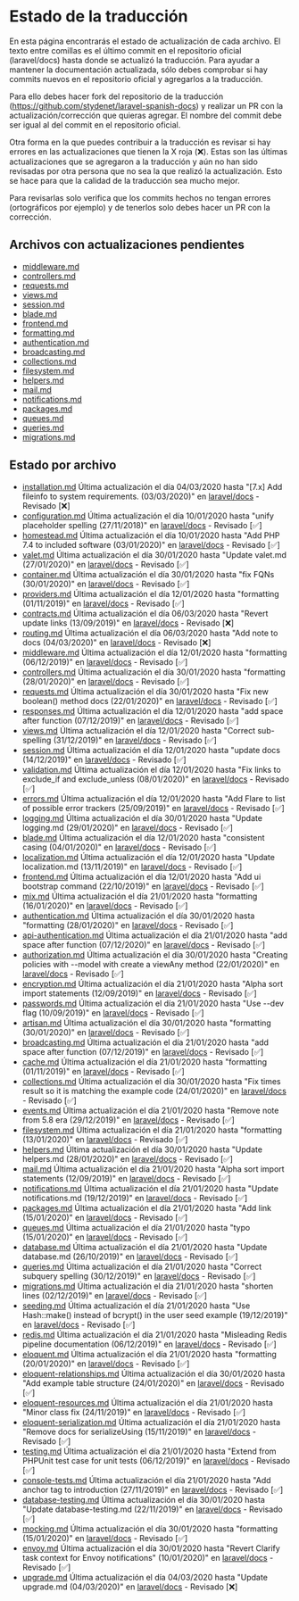 # Estado de la traducción

En esta página encontrarás el estado de actualización de cada archivo. El texto entre comillas es el último commit en el repositorio oficial (laravel/docs) hasta donde se actualizó la traducción. Para ayudar a mantener la documentación actualizada, sólo debes comprobar si hay commits nuevos en el repositorio oficial y agregarlos a la traducción. 

Para ello debes hacer fork del repositorio de la traducción (https://github.com/stydenet/laravel-spanish-docs) y realizar un PR con la actualización/corrección que quieras agregar. El nombre del commit debe ser igual al del commit en el repositorio oficial. 

Otra forma en la que puedes contribuir a la traducción es revisar si hay errores en las actualizaciones que tienen la X roja (&#10060;). Estas son las últimas actualizaciones que se agregaron a la traducción y aún no han sido revisadas por otra persona que no sea la que realizó la actualización. Esto se hace para que la calidad de la traducción sea mucho mejor.

Para revisarlas solo verifica que los commits hechos no tengan errores (ortográficos por ejemplo) y de tenerlos solo debes hacer un PR con la corrección.

## Archivos con actualizaciones pendientes

- [middleware.md](https://github.com/StydeNet/laravel-spanish-docs/blob/7.0_press/docs/middleware.md)
- [controllers.md](https://github.com/StydeNet/laravel-spanish-docs/blob/7.0_press/docs/controllers.md)
- [requests.md](https://github.com/StydeNet/laravel-spanish-docs/blob/7.0_press/docs/requests.md)
- [views.md](https://github.com/StydeNet/laravel-spanish-docs/blob/7.0_press/docs/views.md)
- [session.md](https://github.com/StydeNet/laravel-spanish-docs/blob/7.0_press/docs/session.md)
- [blade.md](https://github.com/StydeNet/laravel-spanish-docs/blob/7.0_press/docs/blade.md)
- [frontend.md](https://github.com/StydeNet/laravel-spanish-docs/blob/7.0_press/docs/frontend.md)
- [formatting.md](https://github.com/StydeNet/laravel-spanish-docs/blob/7.0_press/docs/formatting.md)
- [authentication.md](https://github.com/StydeNet/laravel-spanish-docs/blob/7.0_press/docs/authentication.md)
- [broadcasting.md](https://github.com/StydeNet/laravel-spanish-docs/blob/7.0_press/docs/broadcasting.md)
- [collections.md](https://github.com/StydeNet/laravel-spanish-docs/blob/7.0_press/docs/collections.md)
- [filesystem.md](https://github.com/StydeNet/laravel-spanish-docs/blob/7.0_press/docs/filesystem.md)
- [helpers.md](https://github.com/StydeNet/laravel-spanish-docs/blob/7.0_press/docs/helpers.md)
- [mail.md](https://github.com/StydeNet/laravel-spanish-docs/blob/7.0_press/docs/mail.md)
- [notifications.md](https://github.com/StydeNet/laravel-spanish-docs/blob/7.0_press/docs/notifications.md)
- [packages.md](https://github.com/StydeNet/laravel-spanish-docs/blob/7.0_press/docs/packages.md)
- [queues.md](https://github.com/StydeNet/laravel-spanish-docs/blob/7.0_press/docs/queues.md)
- [queries.md](https://github.com/StydeNet/laravel-spanish-docs/blob/7.0_press/docs/queries.md)
- [migrations.md](https://github.com/StydeNet/laravel-spanish-docs/blob/7.0_press/docs/migrations.md)

## Estado por archivo

- [installation.md](https://github.com/StydeNet/laravel-spanish-docs/blob/7.0_press/docs/installation.md) Última actualización el día 04/03/2020 hasta "[7.x] Add fileinfo to system requirements. (03/03/2020)" en [laravel/docs](https://github.com/laravel/docs/commits/7.x/installation.md) - Revisado [&#10060;]
- [configuration.md](https://github.com/StydeNet/laravel-spanish-docs/blob/7.0_press/docs/configuration.md) Última actualización el día 10/01/2020 hasta "unify placeholder spelling (27/11/2018)" en [laravel/docs](https://github.com/laravel/docs/commits/7.x/configuration.md) - Revisado [&#9989;]
- [homestead.md](https://github.com/StydeNet/laravel-spanish-docs/blob/7.0_press/docs/homestead.md) Última actualización el día 10/01/2020 hasta "Add PHP 7.4 to included software (03/01/2020)" en [laravel/docs](https://github.com/laravel/docs/commits/7.x/homestead.md) - Revisado [&#9989;]
- [valet.md](https://github.com/StydeNet/laravel-spanish-docs/blob/7.0_press/docs/valet.md) Última actualización el día 30/01/2020 hasta "Update valet.md (27/01/2020)" en [laravel/docs](https://github.com/laravel/docs/commits/7.x/valet.md) - Revisado [&#9989;]
- [container.md](https://github.com/StydeNet/laravel-spanish-docs/blob/7.0_press/docs/container.md) Última actualización el día 30/01/2020 hasta "fix FQNs (30/01/2020)" en [laravel/docs](https://github.com/laravel/docs/commits/7.x/container.md) - Revisado [&#9989;]
- [providers.md](https://github.com/StydeNet/laravel-spanish-docs/blob/7.0_press/docs/providers.md) Última actualización el día 12/01/2020 hasta "formatting (01/11/2019)" en [laravel/docs](https://github.com/laravel/docs/commits/7.x/providers.md) - Revisado [&#9989;]
- [contracts.md](https://github.com/StydeNet/laravel-spanish-docs/blob/7.0_press/docs/contracts.md) Última actualización el día 06/03/2020 hasta "Revert update links (13/09/2019)" en [laravel/docs](https://github.com/laravel/docs/commits/7.x/contracts.md) - Revisado [&#10060;]
- [routing.md](https://github.com/StydeNet/laravel-spanish-docs/blob/7.0_press/docs/routing.md) Última actualización el día 06/03/2020 hasta "Add note to docs (04/03/2020)" en [laravel/docs](https://github.com/laravel/docs/commits/7.x/routing.md) - Revisado [&#10060;]
- [middleware.md](https://github.com/StydeNet/laravel-spanish-docs/blob/7.0_press/docs/middleware.md) Última actualización el día 12/01/2020 hasta "formatting (06/12/2019)" en [laravel/docs](https://github.com/laravel/docs/commits/7.x/middleware.md) - Revisado [&#9989;]
- [controllers.md](https://github.com/StydeNet/laravel-spanish-docs/blob/7.0_press/docs/controllers.md) Última actualización el día 30/01/2020 hasta "formatting (28/01/2020)" en [laravel/docs](https://github.com/laravel/docs/commits/7.x/controllers.md) - Revisado [&#9989;]
- [requests.md](https://github.com/StydeNet/laravel-spanish-docs/blob/7.0_press/docs/requests.md) Última actualización el día 30/01/2020 hasta "Fix new boolean() method docs (22/01/2020)" en [laravel/docs](https://github.com/laravel/docs/commits/7.x/requests.md) - Revisado [&#9989;]
- [responses.md](https://github.com/StydeNet/laravel-spanish-docs/blob/7.0_press/docs/responses.md) Última actualización el día 12/01/2020 hasta "add space after function (07/12/2019)" en [laravel/docs](https://github.com/laravel/docs/commits/7.x/responses.md) - Revisado [&#9989;]
- [views.md](https://github.com/StydeNet/laravel-spanish-docs/blob/7.0_press/docs/views.md) Última actualización el día 12/01/2020 hasta "Correct sub-spelling (31/12/2019)" en [laravel/docs](https://github.com/laravel/docs/commits/7.x/views.md) - Revisado [&#9989;]
- [session.md](https://github.com/StydeNet/laravel-spanish-docs/blob/7.0_press/docs/session.md) Última actualización el día 12/01/2020 hasta "update docs (14/12/2019)" en [laravel/docs](https://github.com/laravel/docs/commits/7.x/session.md) - Revisado [&#9989;]
- [validation.md](https://github.com/StydeNet/laravel-spanish-docs/blob/7.0_press/docs/validation.md) Última actualización el día 12/01/2020 hasta "Fix links to exclude_if and exclude_unless (08/01/2020)" en [laravel/docs](https://github.com/laravel/docs/commits/7.x/validation.md) - Revisado [&#9989;]
- [errors.md](https://github.com/StydeNet/laravel-spanish-docs/blob/7.0_press/docs/errors.md) Última actualización el día 12/01/2020 hasta "Add Flare to list of possible error trackers (25/09/2019)" en [laravel/docs](https://github.com/laravel/docs/commits/7.x/errors.md) - Revisado [&#9989;]
- [logging.md](https://github.com/StydeNet/laravel-spanish-docs/blob/7.0_press/docs/logging.md) Última actualización el día 30/01/2020 hasta "Update logging.md (29/01/2020)" en [laravel/docs](https://github.com/laravel/docs/commits/7.x/logging.md) - Revisado [&#9989;]
- [blade.md](https://github.com/StydeNet/laravel-spanish-docs/blob/7.0_press/docs/blade.md) Última actualización el día 12/01/2020 hasta "consistent casing (04/01/2020)" en [laravel/docs](https://github.com/laravel/docs/commits/7.x/blade.md) - Revisado [&#9989;]
- [localization.md](https://github.com/StydeNet/laravel-spanish-docs/blob/7.0_press/docs/localization.md) Última actualización el día 12/01/2020 hasta "Update localization.md (13/11/2019)" en [laravel/docs](https://github.com/laravel/docs/commits/7.x/localization.md) - Revisado [&#9989;]
- [frontend.md](https://github.com/StydeNet/laravel-spanish-docs/blob/7.0_press/docs/frontend.md) Última actualización el día 12/01/2020 hasta "Add ui bootstrap command (22/10/2019)" en [laravel/docs](https://github.com/laravel/docs/commits/7.x/frontend.md) - Revisado [&#9989;]
- [mix.md](https://github.com/StydeNet/laravel-spanish-docs/blob/7.0_press/docs/mix.md) Última actualización el día 21/01/2020 hasta "formatting (16/01/2020)" en [laravel/docs](https://github.com/laravel/docs/commits/7.x/mix.md) - Revisado [&#9989;]
- [authentication.md](https://github.com/StydeNet/laravel-spanish-docs/blob/7.0_press/docs/authentication.md) Última actualización el día 30/01/2020 hasta "formatting (28/01/2020)" en [laravel/docs](https://github.com/laravel/docs/commits/7.x/authentication.md) - Revisado [&#9989;]
- [api-authentication.md](https://github.com/StydeNet/laravel-spanish-docs/blob/7.0_press/docs/api-authentication.md) Última actualización el día 21/01/2020 hasta "add space after function (07/12/2020)" en [laravel/docs](https://github.com/laravel/docs/commits/7.x/api-authentication.md) - Revisado [&#9989;]
- [authorization.md](https://github.com/StydeNet/laravel-spanish-docs/blob/7.0_press/docs/authorization.md) Última actualización el día 30/01/2020 hasta "Creating policies with --model with create a viewAny method (22/01/2020)" en [laravel/docs](https://github.com/laravel/docs/commits/7.x/authorization.md) - Revisado [&#9989;]
- [encryption.md](https://github.com/StydeNet/laravel-spanish-docs/blob/7.0_press/docs/encryption.md) Última actualización el día 21/01/2020 hasta "Alpha sort import statements (12/09/2019)" en [laravel/docs](https://github.com/laravel/docs/commits/7.x/encryption.md) - Revisado [&#9989;]
- [passwords.md](https://github.com/StydeNet/laravel-spanish-docs/blob/7.0_press/docs/passwords.md) Última actualización el día 21/01/2020 hasta "Use --dev flag (10/09/2019)" en [laravel/docs](https://github.com/laravel/docs/commits/7.x/passwords.md) - Revisado [&#9989;]
- [artisan.md](https://github.com/StydeNet/laravel-spanish-docs/blob/7.0_press/docs/artisan.md) Última actualización el día 30/01/2020 hasta "formatting (30/01/2020)" en [laravel/docs](https://github.com/laravel/docs/commits/7.x/artisan.md) - Revisado [&#9989;]
- [broadcasting.md](https://github.com/StydeNet/laravel-spanish-docs/blob/7.0_press/docs/broadcasting.md) Última actualización el día 21/01/2020 hasta "add space after function (07/12/2019)" en [laravel/docs](https://github.com/laravel/docs/commits/7.x/broadcasting.md) - Revisado [&#9989;]
- [cache.md](https://github.com/StydeNet/laravel-spanish-docs/blob/7.0_press/docs/cache.md) Última actualización el día 21/01/2020 hasta "formatting (01/11/2019)" en [laravel/docs](https://github.com/laravel/docs/commits/7.x/cache.md) - Revisado [&#9989;]
- [collections.md](https://github.com/StydeNet/laravel-spanish-docs/blob/7.0_press/docs/collections.md) Última actualización el día 30/01/2020 hasta "Fix times result so it is matching the example code (24/01/2020)" en [laravel/docs](https://github.com/laravel/docs/commits/7.x/collections.md) - Revisado [&#9989;]
- [events.md](https://github.com/StydeNet/laravel-spanish-docs/blob/7.0_press/docs/events.md) Última actualización el día 21/01/2020 hasta "Remove note from 5.8 era (29/12/2019)" en [laravel/docs](https://github.com/laravel/docs/commits/7.x/events.md) - Revisado [&#9989;]
- [filesystem.md](https://github.com/StydeNet/laravel-spanish-docs/blob/7.0_press/docs/filesystem.md) Última actualización el día 21/01/2020 hasta "formatting (13/01/2020)" en [laravel/docs](https://github.com/laravel/docs/commits/7.x/filesystem.md) - Revisado [&#9989;]
- [helpers.md](https://github.com/StydeNet/laravel-spanish-docs/blob/7.0_press/docs/helpers.md) Última actualización el día 30/01/2020 hasta "Update helpers.md (28/01/2020)" en [laravel/docs](https://github.com/laravel/docs/commits/7.x/helpers.md) - Revisado [&#9989;]
- [mail.md](https://github.com/StydeNet/laravel-spanish-docs/blob/7.0_press/docs/mail.md) Última actualización el día 21/01/2020 hasta "Alpha sort import statements (12/09/2019)" en [laravel/docs](https://github.com/laravel/docs/commits/7.x/mail.md) - Revisado [&#9989;]
- [notifications.md](https://github.com/StydeNet/laravel-spanish-docs/blob/7.0_press/docs/notifications.md) Última actualización el día 21/01/2020 hasta "Update notifications.md (19/12/2019)" en [laravel/docs](https://github.com/laravel/docs/commits/7.x/notifications.md) - Revisado [&#9989;]
- [packages.md](https://github.com/StydeNet/laravel-spanish-docs/blob/7.0_press/docs/packages.md) Última actualización el día 21/01/2020 hasta "Add link (15/01/2020)" en [laravel/docs](https://github.com/laravel/docs/commits/7.x/packages.md) - Revisado [&#9989;]
- [queues.md](https://github.com/StydeNet/laravel-spanish-docs/blob/7.0_press/docs/queues.md) Última actualización el día 21/01/2020 hasta "typo (15/01/2020)" en [laravel/docs](https://github.com/laravel/docs/commits/7.x/queues.md) - Revisado [&#9989;]
- [database.md](https://github.com/StydeNet/laravel-spanish-docs/blob/7.0_press/docs/database.md) Última actualización el día 21/01/2020 hasta "Update database.md (26/10/2019)" en [laravel/docs](https://github.com/laravel/docs/commits/7.x/database.md) - Revisado [&#9989;]
- [queries.md](https://github.com/StydeNet/laravel-spanish-docs/blob/7.0_press/docs/queries.md) Última actualización el día 21/01/2020 hasta "Correct subquery spelling (30/12/2019)" en [laravel/docs](https://github.com/laravel/docs/commits/7.x/queries.md) - Revisado [&#9989;]
- [migrations.md](https://github.com/StydeNet/laravel-spanish-docs/blob/7.0_press/docs/migrations.md) Última actualización el día 21/01/2020 hasta "shorten lines (02/12/2019)" en [laravel/docs](https://github.com/laravel/docs/commits/7.x/migrations.md) - Revisado [&#9989;]
- [seeding.md](https://github.com/StydeNet/laravel-spanish-docs/blob/7.0_press/docs/seeding.md) Última actualización el día 21/01/2020 hasta "Use Hash::make() instead of bcrypt() in the user seed example (19/12/2019)" en [laravel/docs](https://github.com/laravel/docs/commits/7.x/seeding.md) - Revisado [&#9989;]
- [redis.md](https://github.com/StydeNet/laravel-spanish-docs/blob/7.0_press/docs/redis.md) Última actualización el día 21/01/2020 hasta "Misleading Redis pipeline documentation (06/12/2019)" en [laravel/docs](https://github.com/laravel/docs/commits/7.x/redis.md) - Revisado [&#9989;]
- [eloquent.md](https://github.com/StydeNet/laravel-spanish-docs/blob/7.0_press/docs/eloquent.md) Última actualización el día 21/01/2020 hasta "formatting (20/01/2020)" en [laravel/docs](https://github.com/laravel/docs/commits/7.x/eloquent.md) - Revisado [&#9989;]
- [eloquent-relationships.md](https://github.com/StydeNet/laravel-spanish-docs/blob/7.0_press/docs/eloquent-relationships.md) Última actualización el día 30/01/2020 hasta "Add example table structure (24/01/2020)" en [laravel/docs](https://github.com/laravel/docs/commits/7.x/eloquent-relationships.md) - Revisado [&#9989;]
- [eloquent-resources.md](https://github.com/StydeNet/laravel-spanish-docs/blob/7.0_press/docs/eloquent-resources.md) Última actualización el día 21/01/2020 hasta "Minor class fix (24/11/2019)" en [laravel/docs](https://github.com/laravel/docs/commits/7.x/eloquent-resources.md) - Revisado [&#9989;]
- [eloquent-serialization.md](https://github.com/StydeNet/laravel-spanish-docs/blob/7.0_press/docs/eloquent-serialization.md) Última actualización el día 21/01/2020 hasta "Remove docs for serializeUsing (15/11/2019)" en [laravel/docs](https://github.com/laravel/docs/commits/7.x/eloquent-serialization.md) - Revisado [&#9989;]
- [testing.md](https://github.com/StydeNet/laravel-spanish-docs/blob/7.0_press/docs/testing.md) Última actualización el día 21/01/2020 hasta "Extend from PHPUnit test case for unit tests (06/12/2019)" en [laravel/docs](https://github.com/laravel/docs/commits/7.x/testing.md) - Revisado [&#9989;]
- [console-tests.md](https://github.com/StydeNet/laravel-spanish-docs/blob/7.0_press/docs/console-tests.md) Última actualización el día 21/01/2020 hasta "Add anchor tag to introduction (27/11/2019)" en [laravel/docs](https://github.com/laravel/docs/commits/7.x/console-tests.md) - Revisado [&#9989;]
- [database-testing.md](https://github.com/StydeNet/laravel-spanish-docs/blob/7.0_press/docs/database-testing.md) Última actualización el día 30/01/2020 hasta "Update database-testing.md (22/11/2019)" en [laravel/docs](https://github.com/laravel/docs/commits/7.x/database-testing.md) - Revisado [&#9989;]
- [mocking.md](https://github.com/StydeNet/laravel-spanish-docs/blob/7.0_press/docs/mocking.md) Última actualización el día 30/01/2020 hasta "formatting (15/01/2020)" en [laravel/docs](https://github.com/laravel/docs/commits/7.x/mocking.md) - Revisado [&#9989;]
- [envoy.md](https://github.com/StydeNet/laravel-spanish-docs/blob/7.0_press/docs/envoy.md) Última actualización el día 30/01/2020 hasta "Revert Clarify task context for Envoy notifications" (10/01/2020)" en [laravel/docs](https://github.com/laravel/docs/commits/7.x/envoy.md) - Revisado [&#9989;]
- [upgrade.md](https://github.com/StydeNet/laravel-spanish-docs/blob/7.0_press/docs/upgrade.md) Última actualización el día 04/03/2020 hasta "Update upgrade.md (04/03/2020)" en [laravel/docs](https://github.com/laravel/docs/commits/7.x/envoy.md) - Revisado [&#10060;]
